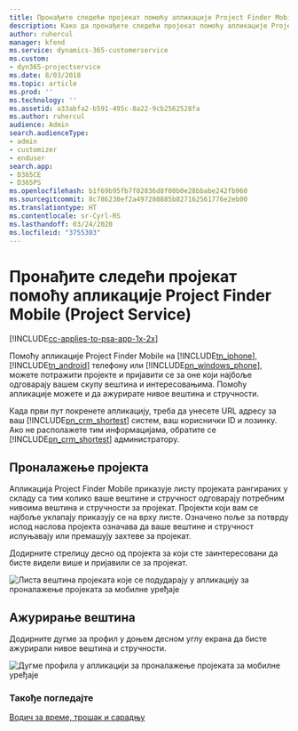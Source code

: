```yaml
---
title: Пронађите следећи пројекат помоћу апликације Project Finder Mobile
description: Како да пронађете следећи пројекат помоћу апликације Project Finder Mobile за Project Service
author: ruhercul
manager: kfend
ms.service: dynamics-365-customerservice
ms.custom:
- dyn365-projectservice
ms.date: 8/03/2018
ms.topic: article
ms.prod: ''
ms.technology: ''
ms.assetid: a33abfa2-b591-495c-8a22-9cb2562528fa
ms.author: ruhercul
audience: Admin
search.audienceType:
- admin
- customizer
- enduser
search.app:
- D365CE
- D365PS
ms.openlocfilehash: b1f69b95fb7f02836d8f00b0e28bbabe242fb960
ms.sourcegitcommit: 8c786230ef2a497280885b827162561776e2eb00
ms.translationtype: HT
ms.contentlocale: sr-Cyrl-RS
ms.lasthandoff: 03/24/2020
ms.locfileid: "3755303"
---
```

# <a name="find-your-next-project-with-the-project-finder-mobile-app-project-service"></a>Пронађите следећи пројекат помоћу апликације Project Finder Mobile (Project Service)

[!INCLUDE[cc-applies-to-psa-app-1x-2x](../includes/cc-applies-to-psa-app-1x-2x.md)]

Помоћу апликације Project Finder Mobile на [!INCLUDE[tn_iphone](../includes/tn-iphone.md)], [!INCLUDE[tn_android](../includes/tn-android.md)] телефону или [!INCLUDE[pn_windows_phone](../includes/pn-windows-phone.md)], можете потражити пројекте и пријавити се за оне који најбоље одговарају вашем скупу вештина и интересовањима. Помоћу апликације можете и да ажурирате нивое вештина и стручности.  
  
 Када први пут покренете апликацију, треба да унесете URL адресу за ваш [!INCLUDE[pn_crm_shortest](../includes/pn-crm-shortest.md)] систем, ваш кориснички ID и лозинку. Ако не располажете тим информацијама, обратите се [!INCLUDE[pn_crm_shortest](../includes/pn-crm-shortest.md)] администратору.  
  
## <a name="find-a-project"></a>Проналажење пројекта  
 Апликација Project Finder Mobile приказује листу пројеката рангираних у складу са тим колико ваше вештине и стручност одговарају потребним нивоима вештина и стручности за пројекат. Пројекти који вам се најбоље уклапају приказују се на врху листе. Означено поље за потврду испод наслова пројекта означава да ваше вештине и стручност испуњавају или премашују захтеве за пројекат.  
  
 Додирните стрелицу десно од пројекта за који сте заинтересовани да бисте видели више и пријавили се за пројекат.  
  
 ![Листа вештина пројеката које се подударају у апликацију за проналажење пројеката за мобилне уређаје](../project-service/media/project-service-project-finder-list.png "Листа вештина пројеката које се подударају у апликацију за проналажење пројеката за мобилне уређаје")  
  
## <a name="update-your-skills"></a>Ажурирање вештина  
 Додирните дугме за профил у доњем десном углу екрана да бисте ажурирали нивое вештина и стручности.  
  
 ![Дугме профила у апликацији за проналажење пројеката за мобилне уређаје](../project-service/media/project-service-project-finder-profile.png "Дугме профила у апликацији за проналажење пројеката за мобилне уређаје")  
  
### <a name="see-also"></a>Такође погледајте  
 [Водич за време, трошак и сарадњу](../project-service/time-expense-collaboration-guide.md)
